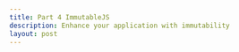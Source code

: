 ```yaml
---
title: Part 4 ImmutableJS
description: Enhance your application with immutability
layout: post
---
```


